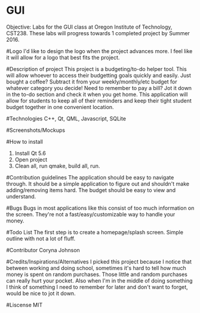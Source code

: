 # GUI
Objective: Labs for the GUI class at Oregon Institute of Technology, CST238. These labs will progress towards 1 completed project by Summer 2016.

#Logo
I'd like to design the logo when the project advances more. I feel like it will allow for a logo that best fits the project.

#Description of project
This project is a budgeting/to-do helper tool. This will allow whoever to access their budgetting goals quickly and easily. Just bought a coffee? Subtract it from your weekly/monthly/etc budget for whatever category you decide! Need to remember to pay a bill? Jot it down in the to-do section and check it when you get home. This application will allow for students to keep all of their reminders and keep their tight student budget together in one convenient location.

#Technologies
C++, Qt, QML, Javascript, SQLite

#Screenshots/Mockups

#How to install
1. Install Qt 5.6 
2. Open project 
3. Clean all, run qmake, build all, run.

#Contribution guidelines
The application should be easy to navigate through. It should be a simple application to figure out and shouldn't make adding/removing items hard. The budget should be easy to view and understand.

#Bugs
Bugs in most applications like this consist of too much information on the screen. They're not a fast/easy/customizable way to handle your money. 

#Todo List
The first step is to create a homepage/splash screen. Simple outline with not a lot of fluff.

#Contributor
Coryna Johnson

#Credits/Inspirations/Alternatives
I picked this project because I notice that between working and doing school, sometimes it's hard to tell how much money is spent on random purchases. Those little and random purchases can really hurt your pocket. Also when I'm in the middle of doing something I think of something I need to remember for later and don't want to forget, would be nice to jot it down.

#Liscense
MIT
